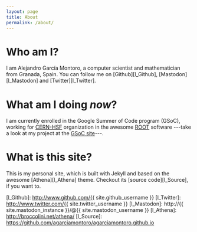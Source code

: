 ```yaml
---
layout: page
title: About
permalink: /about/
---
```


# Who am I?

I am Alejandro García Montoro, a computer scientist and mathematician from
Granada, Spain. You can follow me on [Github][l_Github],
[Mastodon][l_Mastodon] and [Twitter][l_Twitter].

# What am I doing *now*?

I am currently enrolled in the Google Summer of Code program
(GSoC), working for [CERN-HSF][l_CERN] organization in the awesome
[ROOT][l_ROOT] software ---take a look at my project at the
[GSoC site][l_GSoC]---.

# What is this site?

This is my personal site, which is built with Jekyll and based on the awesome [Athena][l_Athena] theme. Checkout its [source code][l_Source], if you want to.


[l_CERN]: https://summerofcode.withgoogle.com/organizations/4978158764818432/
[l_ROOT]: http://root.cern.ch/
[l_GSoC]: https://summerofcode.withgoogle.com/projects/#5874058599071744
[l_Github]: http://www.github.com/{{ site.github_username }}
[l_Twitter]: http://www.twitter.com/{{ site.twitter_username }}
[l_Mastodon]: http://{{ site.mastodon_instance }}/@{{ site.mastodon_username }}
[l_Athena]: http://broccolini.net/athena/
[l_Source]: https://github.com/agarciamontoro/agarciamontoro.github.io
